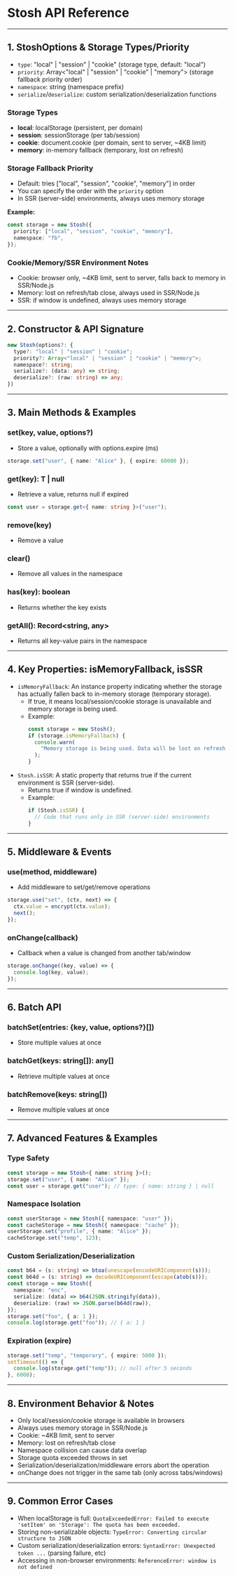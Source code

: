 # Stosh API Reference

---

## 1. StoshOptions & Storage Types/Priority

- `type`: "local" | "session" | "cookie" (storage type, default: "local")
- `priority`: Array<"local" | "session" | "cookie" | "memory"> (storage fallback priority order)
- `namespace`: string (namespace prefix)
- `serialize`/`deserialize`: custom serialization/deserialization functions

### Storage Types

- **local**: localStorage (persistent, per domain)
- **session**: sessionStorage (per tab/session)
- **cookie**: document.cookie (per domain, sent to server, ~4KB limit)
- **memory**: in-memory fallback (temporary, lost on refresh)

### Storage Fallback Priority

- Default: tries ["local", "session", "cookie", "memory"] in order
- You can specify the order with the `priority` option
- In SSR (server-side) environments, always uses memory storage

**Example:**

```ts
const storage = new Stosh({
  priority: ["local", "session", "cookie", "memory"],
  namespace: "fb",
});
```

### Cookie/Memory/SSR Environment Notes

- Cookie: browser only, ~4KB limit, sent to server, falls back to memory in SSR/Node.js
- Memory: lost on refresh/tab close, always used in SSR/Node.js
- SSR: if window is undefined, always uses memory storage

---

## 2. Constructor & API Signature

```ts
new Stosh(options?: {
  type?: "local" | "session" | "cookie";
  priority?: Array<"local" | "session" | "cookie" | "memory">;
  namespace?: string;
  serialize?: (data: any) => string;
  deserialize?: (raw: string) => any;
})
```

---

## 3. Main Methods & Examples

### set(key, value, options?)

- Store a value, optionally with options.expire (ms)

```ts
storage.set("user", { name: "Alice" }, { expire: 60000 });
```

### get<T>(key): T | null

- Retrieve a value, returns null if expired

```ts
const user = storage.get<{ name: string }>("user");
```

### remove(key)

- Remove a value

### clear()

- Remove all values in the namespace

### has(key): boolean

- Returns whether the key exists

### getAll(): Record<string, any>

- Returns all key-value pairs in the namespace

---

## 4. Key Properties: isMemoryFallback, isSSR

- `isMemoryFallback`: An instance property indicating whether the storage has actually fallen back to in-memory storage (temporary storage).
  - If true, it means local/session/cookie storage is unavailable and memory storage is being used.
  - Example:
    ```ts
    const storage = new Stosh();
    if (storage.isMemoryFallback) {
      console.warn(
        "Memory storage is being used. Data will be lost on refresh or tab close."
      );
    }
    ```
- `Stosh.isSSR`: A static property that returns true if the current environment is SSR (server-side).
  - Returns true if window is undefined.
  - Example:
    ```ts
    if (Stosh.isSSR) {
      // Code that runs only in SSR (server-side) environments
    }
    ```

---

## 5. Middleware & Events

### use(method, middleware)

- Add middleware to set/get/remove operations

```ts
storage.use("set", (ctx, next) => {
  ctx.value = encrypt(ctx.value);
  next();
});
```

### onChange(callback)

- Callback when a value is changed from another tab/window

```ts
storage.onChange((key, value) => {
  console.log(key, value);
});
```

---

## 6. Batch API

### batchSet(entries: {key, value, options?}[])

- Store multiple values at once

### batchGet(keys: string[]): any[]

- Retrieve multiple values at once

### batchRemove(keys: string[])

- Remove multiple values at once

---

## 7. Advanced Features & Examples

### Type Safety

```ts
const storage = new Stosh<{ name: string }>();
storage.set("user", { name: "Alice" });
const user = storage.get("user"); // type: { name: string } | null
```

### Namespace Isolation

```ts
const userStorage = new Stosh({ namespace: "user" });
const cacheStorage = new Stosh({ namespace: "cache" });
userStorage.set("profile", { name: "Alice" });
cacheStorage.set("temp", 123);
```

### Custom Serialization/Deserialization

```ts
const b64 = (s: string) => btoa(unescape(encodeURIComponent(s)));
const b64d = (s: string) => decodeURIComponent(escape(atob(s)));
const storage = new Stosh({
  namespace: "enc",
  serialize: (data) => b64(JSON.stringify(data)),
  deserialize: (raw) => JSON.parse(b64d(raw)),
});
storage.set("foo", { a: 1 });
console.log(storage.get("foo")); // { a: 1 }
```

### Expiration (expire)

```ts
storage.set("temp", "temporary", { expire: 5000 });
setTimeout(() => {
  console.log(storage.get("temp")); // null after 5 seconds
}, 6000);
```

---

## 8. Environment Behavior & Notes

- Only local/session/cookie storage is available in browsers
- Always uses memory storage in SSR/Node.js
- Cookie: ~4KB limit, sent to server
- Memory: lost on refresh/tab close
- Namespace collision can cause data overlap
- Storage quota exceeded throws in set
- Serialization/deserialization/middleware errors abort the operation
- onChange does not trigger in the same tab (only across tabs/windows)

---

## 9. Common Error Cases

- When localStorage is full: `QuotaExceededError: Failed to execute 'setItem' on 'Storage': The quota has been exceeded.`
- Storing non-serializable objects: `TypeError: Converting circular structure to JSON`
- Custom serialization/deserialization errors: `SyntaxError: Unexpected token ...` (parsing failure, etc)
- Accessing in non-browser environments: `ReferenceError: window is not defined`
